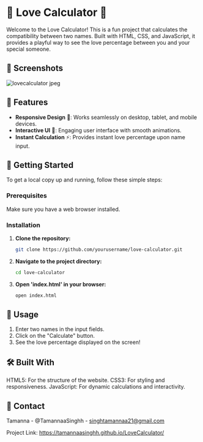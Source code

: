 # 💖 Love Calculator 💖

Welcome to the Love Calculator! This is a fun project that calculates the compatibility between two names. Built with HTML, CSS, and JavaScript, it provides a playful way to see the love percentage between you and your special someone.


## 📸 Screenshots
![lovecalculator jpeg](https://github.com/TamannaaSinghh/LoveCalculator/assets/158739752/90a1820e-ac92-4a71-b86b-1121909a24e3)


## 🌟 Features

- **Responsive Design** 📱: Works seamlessly on desktop, tablet, and mobile devices.
- **Interactive UI** 🎨: Engaging user interface with smooth animations.
- **Instant Calculation** ⚡: Provides instant love percentage upon name input.

## 🚀 Getting Started

To get a local copy up and running, follow these simple steps:

### Prerequisites

Make sure you have a web browser installed.

### Installation

1. **Clone the repository:**
   ```bash
   git clone https://github.com/yourusername/love-calculator.git
   ```

2. **Navigate to the project directory:**
   ```bash
   cd love-calculator
   ```

3. **Open 'index.html' in your browser:**
   ```bash
   open index.html
   ```

## 🎉 Usage
1. Enter two names in the input fields.
2. Click on the "Calculate" button.
3. See the love percentage displayed on the screen!
   
## 🛠️ Built With
HTML5: For the structure of the website.
CSS3: For styling and responsiveness.
JavaScript: For dynamic calculations and interactivity.

## 📧 Contact
Tamanna - @TamannaaSinghh - singhtamannaa21@gmail.com

Project Link: https://tamannaasinghh.github.io/LoveCalculator/






